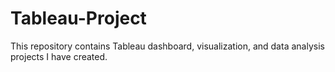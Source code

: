 # Tableau-Project

This repository contains Tableau dashboard, visualization, and data analysis projects I have created.

